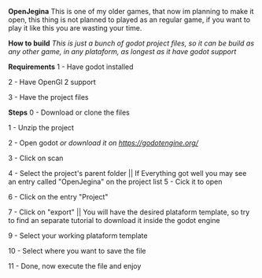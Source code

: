 **OpenJegina**
This is one of my older games, that now im planning to make it open, this thing is not planned to played as an regular game, if you want to play it like this you are wasting your time.

**How to build**
*This is just a bunch of godot project files, so it can be build as any other game, in any plataform, as longest as it have godot support*

**Requirements**
1 - Have godot installed

2 - Have OpenGl 2 support

3 - Have the project files

**Steps**
0 - Download or clone the files

1 - Unzip the project

2 - Open godot *or download it on https://godotengine.org/*

3 - Click on scan

4 - Select the project's parent folder || If Everything got well you may see an entry called "OpenJegina" on the project list
5 - Cick it to open

6 - Click on the entry "Project"

7 - Click on "export" || You will have the desired plataform template, so try to find an separate tutorial to download it inside the godot engine

9 - Select your working plataform template

10 - Select where you want to save the file

11 - Done, now execute the file and enjoy
